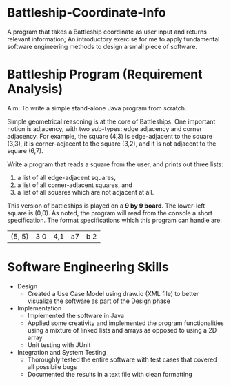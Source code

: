 # Battleship-Coordinate-Info
A program that takes a Battleship coordinate as user input and returns relevant information; An introductory exercise for me to apply fundamental software engineering methods to design a small piece of software.

# Battleship Program (Requirement Analysis)
Aim: To write a simple stand-alone Java program from scratch.

Simple geometrical reasoning is at the core of Battleships. One important notion is
adjacency, with two sub-types: edge adjacency and corner adjacency. For example,
the square (4,3) is edge-adjacent to the square (3,3), it is corner-adjacent to the
square (3,2), and it is not adjacent to the square (6,7).

Write a program that reads a square from the user, and prints out three lists:
1) a list of all edge-adjacent squares,
2) a list of all corner-adjacent squares, and
3) a list of all squares which are not adjacent at all.


This version of battleships is played on a **9 by 9 board**. The lower-left square is (0,0).
As noted, the program will read from the console a short specification. The format specifications which this program can handle are: 

<table style="width:100%">
  <tr>
    <td>(5, 5)</td>
    <td>3 0</td>
    <td>4,1</td>
    <td>a7</td>
    <td>b 2</td>
  </tr>
</table>

# Software Engineering Skills
- Design
  - Created a Use Case Model using draw.io (XML file) to better visualize the software as part of the Design phase
- Implementation
  - Implemented the software in Java
  - Applied some creativity and implemented the program functionalities using a mixture of linked lists and arrays as opposed to using a 2D array
  - Unit testing with JUnit
- Integration and System Testing
  - Thoroughly tested the entire software with test cases that covered all possibile bugs
  - Documented the results in a text file with clean formatting
